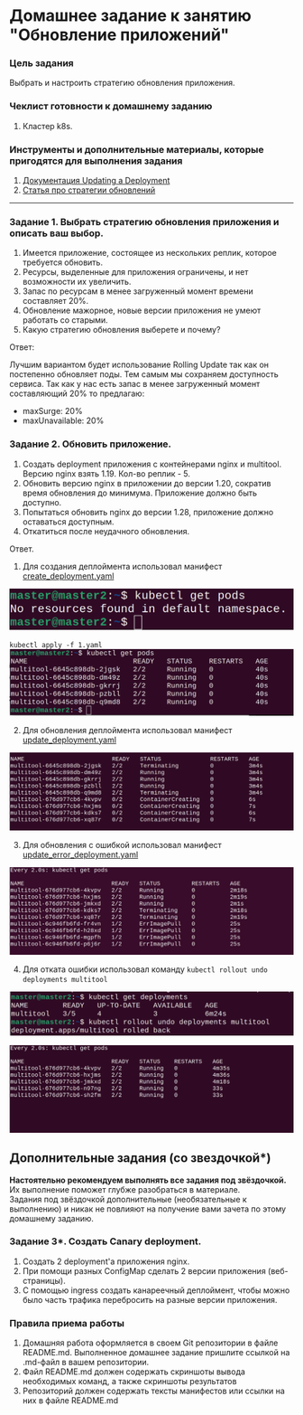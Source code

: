 # Домашнее задание к занятию "Обновление приложений"

### Цель задания
Выбрать и настроить стратегию обновления приложения.

### Чеклист готовности к домашнему заданию

1. Кластер k8s.

### Инструменты и дополнительные материалы, которые пригодятся для выполнения задания

1. [Документация Updating a Deployment](https://kubernetes.io/docs/concepts/workloads/controllers/deployment/#updating-a-deployment)
2. [Статья про стратегии обновлений](https://habr.com/ru/companies/flant/articles/471620/)

-----

### Задание 1. Выбрать стратегию обновления приложения и описать ваш выбор.

1. Имеется приложение, состоящее из нескольких реплик, которое требуется обновить.
2. Ресурсы, выделенные для приложения ограничены, и нет возможности их увеличить.
3. Запас по ресурсам в менее загруженный момент времени составляет 20%.
4. Обновление мажорное, новые версии приложения не умеют работать со старыми.
5. Какую стратегию обновления выберете и почему?

Ответ:

Лучшим вариантом будет использование Rolling Update так как он постепенно обновляет поды. Тем самым мы сохраняем доступность 
сервиса. Так как у нас есть запас в менее загруженный момент составляющий 20% то предлагаю:
- maxSurge: 20%
- maxUnavailable: 20%

### Задание 2. Обновить приложение.

1. Создать deployment приложения с контейнерами nginx и multitool. Версию nginx взять 1.19. Кол-во реплик - 5.
2. Обновить версию nginx в приложении до версии 1.20, сократив время обновления до минимума. Приложение должно быть доступно.
3. Попытаться обновить nginx до версии 1.28, приложение должно оставаться доступным.
4. Откатиться после неудачного обновления.

Ответ.
1. Для создания деплоймента использовал манифест [create_deployment.yaml](manifests%2Fcreate_deployment.yaml)

![img.png](img.png)

``kubectl apply -f 1.yaml  ``
![img_1.png](img_1.png)

2. Для обновления деплоймента использовал манифест [update_deployment.yaml](manifests%2Fupdate_deployment.yaml)

![img_2.png](img_2.png)

3. Для обновления с ошибкой использовал манифест [update_error_deployment.yaml](manifests%2Fupdate_error_deployment.yaml)

![img_3.png](img_3.png)

4. Для отката ошибки использовал команду ```kubectl rollout undo deployments multitool```

![img_5.png](img_5.png)

![img_4.png](img_4.png)
## Дополнительные задания (со звездочкой*)

**Настоятельно рекомендуем выполнять все задания под звёздочкой.**   Их выполнение поможет глубже разобраться в материале.   
Задания под звёздочкой дополнительные (необязательные к выполнению) и никак не повлияют на получение вами зачета по этому домашнему заданию.

### Задание 3*. Создать Canary deployment.

1. Создать 2 deployment'а приложения nginx.
2. При помощи разных ConfigMap сделать 2 версии приложения (веб-страницы).
3. С помощью ingress создать канареечный деплоймент, чтобы можно было часть трафика перебросить на разные версии приложения.

### Правила приема работы

1. Домашняя работа оформляется в своем Git репозитории в файле README.md. Выполненное домашнее задание пришлите ссылкой на .md-файл в вашем репозитории.
2. Файл README.md должен содержать скриншоты вывода необходимых команд, а также скриншоты результатов
3. Репозиторий должен содержать тексты манифестов или ссылки на них в файле README.md